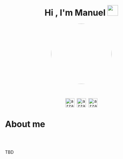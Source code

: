 <h1 align="center">Hi , I'm Manuel <img src="https://media.giphy.com/media/hvRJCLFzcasrR4ia7z/giphy.gif" width="35"></h1>

  <div align="center" style="position:relative; border-radius: 50%; width: 200px; height: 200px; overflow: hidden; margin: 0 auto;">
    <img style="display: inline; margin: 0 auto; height: 100%; width: auto;" src="https://avatars.githubusercontent.com/u/1272750?v=4" />
  </div>
<br>

<p align="center"> 
	<div>
  <samp>
    <p align="center">
      <br/>
      <a href="https://www.linkedin.com/in/manmorjim/" target="blank"><img align="center"
         src="https://img.shields.io/badge/linkedin-%231DA1F2.svg?style=for-the-badge&logo=linkedin&logoColor=white"
         alt="azzar" height="30"/></a>
      <a href="mailto:manmorjim@gmail.com" target="blank"><img align="center"
         src="https://img.shields.io/badge/gmail-EA4335.svg?style=for-the-badge&logo=gmail&logoColor=white"
         alt="azzar" height="30"/></a>
      <a href="https://twitter.com/manmorjim" target="blank"><img align="center"
         src="https://img.shields.io/badge/twitter-1DA1F2.svg?style=for-the-badge&logo=twitter&logoColor=white"
         alt="azzar" height="30"/></a>
    </p>
  </samp>
</div>

</p>


# About me


<br><br>

TBD
<br>